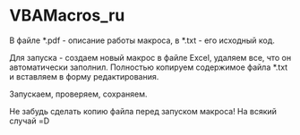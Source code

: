 # VBAMacros_ru

В файле *.pdf - описание работы макроса, в *.txt - его исходный код. 

Для запуска - создаем новый макрос в файле Excel, удаляем все, что он автоматически заполнил. Полностью копируем содержимое файла *.txt и вставляем в форму редактирования.

Запускаем, проверяем, сохраняем.

Не забудь сделать копию файла перед запуском макроса! На всякий случай =D
